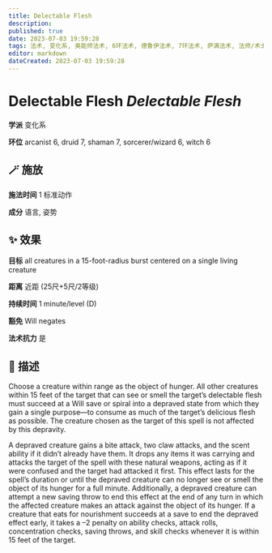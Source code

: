 ```yaml
---
title: Delectable Flesh
description: 
published: true
date: 2023-07-03 19:59:28
tags: 法术, 变化系, 奥能师法术, 6环法术, 德鲁伊法术, 7环法术, 萨满法术, 法师/术士法术, 女巫法术
editor: markdown
dateCreated: 2023-07-03 19:59:28
---
```


# **Delectable Flesh** *Delectable Flesh*

**学派** 变化系 

**环位** arcanist 6, druid 7, shaman 7, sorcerer/wizard 6, witch 6

## 🪄 施放

**施法时间** 1 标准动作

**成分** 语言, 姿势

## ✨ 效果 

**目标** all creatures in a 15-foot-radius burst centered on a single living creature 

**距离** 近距 (25尺+5尺/2等级)  

**持续时间** 1 minute/level (D) 

**豁免** Will negates

**法术抗力** 是

## 📖 描述

Choose a creature within range as the object of hunger. All other creatures within 15 feet of the target that can see or smell the target&rsquo;s delectable flesh must succeed at a Will save or spiral into a depraved state from which they gain a single purpose&mdash;to consume as much of the target&rsquo;s delicious flesh as possible. The creature chosen as the target of this spell is not affected by this depravity.

A depraved creature gains a bite attack, two claw attacks, and the scent ability if it didn&rsquo;t already have them. It drops any items it was carrying and attacks the target of the spell with these natural weapons, acting as if it were confused and the target had attacked it first. This effect lasts for the spell&rsquo;s duration or until the depraved creature can no longer see or smell the object of its hunger for a full minute. Additionally, a depraved creature can attempt a new saving throw to end this effect at the end of any turn in which the affected creature makes an attack against the object of its hunger. If a creature that eats for nourishment succeeds at a save to end the depraved effect early, it takes a &ndash;2 penalty on ability checks, attack rolls, concentration checks, saving throws, and skill checks whenever it is within 15 feet of the target.
    